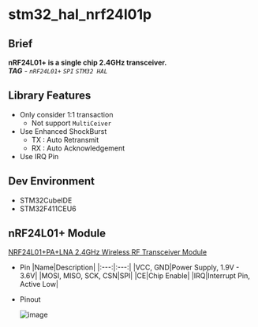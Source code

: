 # stm32_hal_nrf24l01p

## Brief

__nRF24L01+ is a single chip 2.4GHz transceiver.__  
___TAG__ - `nRF24L01+` `SPI` `STM32 HAL`_  

## Library Features
- Only consider 1:1 transaction
    - Not support `MultiCeiver`
- Use Enhanced ShockBurst
    - TX : Auto Retransmit
    - RX : Auto Acknowledgement
- Use IRQ Pin


## Dev Environment
- STM32CubeIDE
- STM32F411CEU6

## nRF24L01+ Module
[NRF24L01+PA+LNA 2.4GHz Wireless RF Transceiver Module](https://electropeak.com/nrf24l01-pa-lna-wireless-module)

- Pin
    |Name|Description|
    |:---:|:---:|
    |VCC, GND|Power Supply, 1.9V - 3.6V|
    |MOSI, MISO, SCK, CSN|SPI|
    |CE|Chip Enable|
    |IRQ|Interrupt Pin, Active Low|

- Pinout

    ![image](https://user-images.githubusercontent.com/48342925/126250540-7b1a6722-91dc-422f-b028-bfee02d0f004.png)
